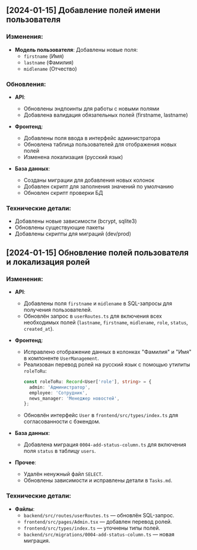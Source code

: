 ## [2024-01-15] Добавление полей имени пользователя

### Изменения:
- **Модель пользователя**: Добавлены новые поля:
  - `firstname` (Имя)
  - `lastname` (Фамилия) 
  - `midlename` (Отчество)
  
### Обновления:
- **API**:
  - Обновлены эндпоинты для работы с новыми полями
  - Добавлена валидация обязательных полей (firstname, lastname)
  
- **Фронтенд**:
  - Добавлены поля ввода в интерфейс администратора
  - Обновлена таблица пользователей для отображения новых полей
  - Изменена локализация (русский язык)
  
- **База данных**:
  - Созданы миграции для добавления новых колонок
  - Добавлен скрипт для заполнения значений по умолчанию
  - Обновлен скрипт проверки БД

### Технические детали:
- Добавлены новые зависимости (bcrypt, sqlite3)
- Обновлены существующие пакеты
- Добавлены скрипты для миграций (dev/prod)

## [2024-01-15] Обновление полей пользователя и локализация ролей

### Изменения:
- **API**:
  - Добавлены поля `firstname` и `midlename` в SQL-запросы для получения пользователей.
  - Обновлён запрос в `userRoutes.ts` для включения всех необходимых полей (`lastname`, `firstname`, `midlename`, `role`, `status`, `created_at`).

- **Фронтенд**:
  - Исправлено отображение данных в колонках "Фамилия" и "Имя" в компоненте `UserManagement`.
  - Реализован перевод ролей на русский язык с помощью утилиты `roleToRu`:
    ```typescript
    const roleToRu: Record<User['role'], string> = {
      admin: 'Администратор',
      employee: 'Сотрудник',
      news_manager: 'Менеджер новостей',
    };
    ```
  - Обновлён интерфейс `User` в `frontend/src/types/index.ts` для согласованности с бэкендом.

- **База данных**:
  - Добавлена миграция `0004-add-status-column.ts` для включения поля `status` в таблицу `users`.

- **Прочее**:
  - Удалён ненужный файл `SELECT`.
  - Обновлены зависимости и исправлены детали в `Tasks.md`.

### Технические детали:
- **Файлы**:
  - `backend/src/routes/userRoutes.ts` — обновлён SQL-запрос.
  - `frontend/src/pages/Admin.tsx` — добавлен перевод ролей.
  - `frontend/src/types/index.ts` — уточнены типы полей.
  - `backend/src/migrations/0004-add-status-column.ts` — новая миграция. 